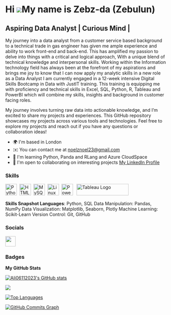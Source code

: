 
Hi ![](https://user-images.githubusercontent.com/18350557/176309783-0785949b-9127-417c-8b55-ab5a4333674e.gif)My name is Zebz-da (Zebulun)
=========================================================================================================================================

Aspiring Data Analyst | Curious Mind | 
--------------------------------------------------

My journey into a data analyst from a customer service based background to a technical trade in gas engineer has given me ample experience and ability to work front-end and back-end. This has amplified my passion to delve into things with a critical and logical approach, With a unique blend of technical knowledge and interpersonal skills. 
Working within the Information technology field has always been at the forefront of my aspirations and brings me joy to know that I can now apply my analytic skills in a new role as a Data Analyst I am currently engaged in a 12-week intensive Digital Skills Bootcamp in Data with JustIT training. This training is equipping me with proficiency and technical skills in Excel, SQL, Python, R, Tableau and PowerBI which will combine my skills, insights and background in customer facing roles.

My journey involves turning raw data into actionable knowledge, and I’m excited to share my projects and experiences. This GitHub repository showcases my projects across various tools and technologies. Feel free to explore my projects and reach out if you have any questions or collaboration ideas!


* 🌍  I'm based in London
* ✉️  You can contact me at [noelznoel23@gmail.com](mailto:noelznoel23@gmail.com)
* 🧠  I'm learning Python, Panda and RLang and Azure CloudSpace
* 🤝  I'm open to collaborating on interesting projects
 <a href="https://www.linkedin.com/in/zebulun-ackah-437405b2/" target="_blank">My LinkedIn Profile</a>
  

### Skills

<p align="left">
<a href="https://www.python.org/" target="_blank" rel="noreferrer"><img src="https://raw.githubusercontent.com/danielcranney/readme-generator/main/public/icons/skills/python-colored.svg" width="36" height="36" alt="Python" /></a>&nbsp;&nbsp;<a href="https://developer.mozilla.org/en-US/docs/Glossary/HTML5" target="_blank" rel="noreferrer"><img src="https://raw.githubusercontent.com/danielcranney/readme-generator/main/public/icons/skills/html5-colored.svg" width="36" height="36" alt="HTML5" /></a>&nbsp;&nbsp;<a href="https://www.mysql.com/" target="_blank" rel="noreferrer"><img src="https://raw.githubusercontent.com/danielcranney/readme-generator/main/public/icons/skills/mysql-colored.svg" width="36" height="36" alt="MySQL" /></a>&nbsp;&nbsp;<a href="https://www.linux.org" target="_blank" rel="noreferrer"><img src="https://raw.githubusercontent.com/danielcranney/readme-generator/main/public/icons/skills/linux-colored.svg" width="36" height="36" alt="Linux" /></a>&nbsp;&nbsp;<a href="https://app.powerbi.com/" target="_blank" rel="noreferrer"><img src="https://cdn.worldvectorlogo.com/logos/power-bi.svg" width="36" height="36" alt="PowerBI" /></a>&nbsp;&nbsp;
<a href="https://tableau.com/" target="_blank" rel="noreferrer; return false;"><img src="https://raw.githubusercontent.com/gilbarbara/logos/main/logos/tableau.svg" width="163" height="36" alt="Tableau Logo" /></a>&nbsp;&nbsp;
</p>
 
**Skills Snapshot Languages**: Python, SQL Data Manipulation: Pandas, NumPy Data Visualization: Matplotlib, Seaborn, Plotly Machine Learning: Scikit-Learn Version Control: Git, GitHub
 
### Socials
 
<p align="left"> <a href="https://www.github.com/Zebz-da" target="_blank" rel="noreferrer"> <picture> <source media="(prefers-color-scheme: dark)" srcset="https://raw.githubusercontent.com/danielcranney/readme-generator/main/public/icons/socials/github-dark.svg" /> <source media="(prefers-color-scheme: light)" srcset="https://raw.githubusercontent.com/danielcranney/readme-generator/main/public/icons/socials/github.svg" /> <img src="https://raw.githubusercontent.com/danielcranney/readme-generator/main/public/icons/socials/github.svg" width="32" height="32" /> </picture> </a></p>
 
### Badges
 
<b>My GitHub Stats</b>
 
<a href="http://www.github.com/Zebz-da"><img src="https://github-readme-stats.vercel.app/api?username=Zebz-da&show_icons=true&hide=&count_private=true&title_color=0891b2&text_color=ffffff&icon_color=0891b2&bg_color=1c1917&hide_border=true&show_icons=true" alt="Ali06112023's GitHub stats" /></a>
 
<a href="http://www.github.com/Zebz-da"><img src="https://github-readme-streak-stats.herokuapp.com/?user=Zebz-da&stroke=ffffff&background=1c1917&ring=0891b2&fire=0891b2&currStreakNum=ffffff&currStreakLabel=0891b2&sideNums=ffffff&sideLabels=ffffff&dates=ffffff&hide_border=true" /></a>
 
<a href="https://github.com/Zebz-da" align="left"><img src="https://github-readme-stats.vercel.app/api/top-langs?username=Zebz-da&show_icons=true&locale=en&layout=compact&theme=chartreuse-dark%22" alt="Top Languages" /></a>
 
 
<a href="http://www.github.com/Zebz-da"><img src="https://github-readme-activity-graph.cyclic.app/graph?username=Zebz-da&bg_color=1c1917&color=ffffff&line=0891b2&point=ffffff&area_color=1c1917&area=true&hide_border=true&custom_title=GitHub%20Commits%20Graph" alt="GitHub Commits Graph" /></a>
 
